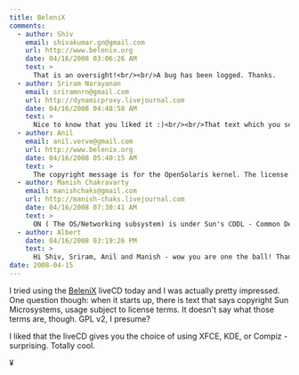 ```yaml
---
title: BeleniX
comments:
  - author: Shiv
    email: shivakumar.gn@gmail.com
    url: http://www.belenix.org
    date: 04/16/2008 03:06:26 AM
    text: >
      That is an oversight!<br/><br/>A bug has been logged. Thanks.
  - author: Sriram Narayanan
    email: sriramnrn@gmail.com
    url: http://dynamicproxy.livejournal.com
    date: 04/16/2008 04:48:58 AM
    text: >
      Nice to know that you liked it :)<br/><br/>That text which you see is the standard opensolaris text. We've not done anything to change it all.<br/><br/>The terms for belenix itself would be CDDL, I think. I'll talk to the group and we'll pay attention to these points.
  - author: Anil
    email: anil.verve@gmail.com
    url: http://www.belenix.org
    date: 04/16/2008 05:40:15 AM
    text: >
      The copyright message is for the OpenSolaris kernel. The license used is a free software license called CDDL. Various softwares in belenix are under their own free software licenses (like BSD, GPL, etc)
  - author: Manish Chakravarty
    email: manishchaks@gmail.com
    url: http://manish-chaks.livejournal.com
    date: 04/16/2008 07:30:41 AM
    text: >
      ON ( The OS/Networking subsystem) is under Sun's CDDL - Common Development and Distribution Licence.<br/>Other software in the CD are under their individual licenses<br/>X - MIT License<br/>gcc/GNU tool chain - GPL<br/>KDE - LGPL<br/>and so on...<br/><br/>BeleniX as a whole is opensource and redistributable.
  - author: Albert
    date: 04/16/2008 03:19:26 PM
    text: >
      Hi Shiv, Sriram, Anil and Manish - wow you are one the ball! Thanks so much for commenting on this. I'm going to install BeleniX on an extra desktop tomorrow so I can keep playing with it. :-)
date: 2008-04-15
---
```


I tried using the <a href="http://www.genunix.org/distributions/belenix_site/?q=home">BeleniX</a> liveCD today and I was actually pretty impressed. One question though: when it starts up, there is text that says copyright Sun Microsystems, usage subject to license terms. It doesn't say what those terms are, though. GPL v2, I presume?

I liked that the liveCD gives you the choice of using XFCE, KDE, or Compiz - surprising. Totally cool.

¥


